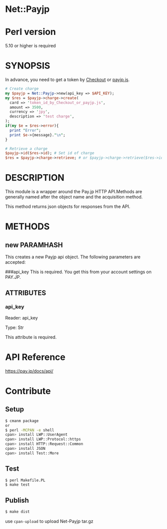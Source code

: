 # Net::Payjp
# Perl version

5.10 or higher is required

# SYNOPSIS

In advance, you need to get a token by [Checkout](https://pay.jp/docs/checkout) or [payjp.js](https://pay.jp/docs/payjs).

```perl
# Create charge
my $payjp = Net::Payjp->new(api_key => $API_KEY);
my $res = $payjp->charge->create(
  card => 'token_id_by_Checkout_or_payjp.js',
  amount => 3500,
  currency => 'jpy',
  description => 'test charge',
);
if(my $e = $res->error){
  print "Error";
  print $e->{message}."\n";
}

# Retrieve a charge
$payjp->id($res->id); # Set id of charge
$res = $payjp->charge->retrieve; # or $payjp->charge->retrieve($res->id);
```

# DESCRIPTION
This module is a wrapper around the Pay.jp HTTP API.Methods are generally named after the object name and the acquisition method.

This method returns json objects for responses from the API.

# METHODS
## new PARAMHASH
This creates a new Payjp api object. The following parameters are accepted:

###api_key
This is required. You get this from your account settings on PAY.JP.

## ATTRIBUTES
### api_key
Reader: api_key

Type: Str

This attribute is required.

# API Reference

https://pay.jp/docs/api/

# Contribute
## Setup

```sh
$ cmanm package
or
$ perl -MCPAN -e shell
cpan> install LWP::UserAgent
cpan> install LWP::Protocol::https
cpan> install HTTP::Request::Common
cpan> install JSON
cpan> install Test::More
```

## Test

```sh
$ perl Makefile.PL
$ make test
```

## Publish

```sh
$ make dist
```

use `cpan-upload` to upload Net-Payjp tar.gz

